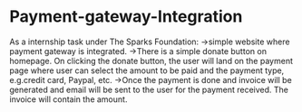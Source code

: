 # Payment-gateway-Integration
As a internship task under The Sparks Foundation:
->simple website where payment gateway is integrated.
->There is a simple donate button on homepage. On clicking the donate button, the user will land on the payment page where
user can select the amount to be paid and the payment type, e.g.credit card, Paypal, etc.
->Once the payment is done and invoice will be generated and
email will be sent to the user for the payment received. The
invoice will contain the amount.


